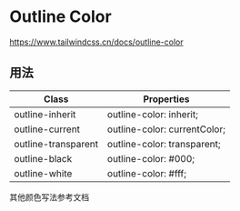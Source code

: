 # Outline Color

<https://www.tailwindcss.cn/docs/outline-color>

## 用法

| Class               | Properties                   |
| ------------------- | ---------------------------- |
| outline-inherit     | outline-color: inherit;      |
| outline-current     | outline-color: currentColor; |
| outline-transparent | outline-color: transparent;  |
| outline-black       | outline-color: #000;         |
| outline-white       | outline-color: #fff;         |

其他颜色写法参考文档

